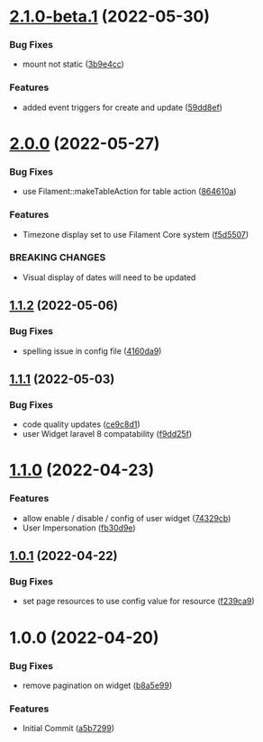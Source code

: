 # [2.1.0-beta.1](https://github.com/phpsa/filament-authentication/compare/v2.0.0...v2.1.0-beta.1) (2022-05-30)


### Bug Fixes

* mount not static ([3b9e4cc](https://github.com/phpsa/filament-authentication/commit/3b9e4cc0fe9ca259135b5eee15ebfdccbe05d22e))


### Features

* added event triggers for create and update ([59dd8ef](https://github.com/phpsa/filament-authentication/commit/59dd8ef6f62591b2e6a8f89e425e5f54e340df71))

# [2.0.0](https://github.com/phpsa/filament-authentication/compare/v1.1.2...v2.0.0) (2022-05-27)


### Bug Fixes

* use Filament::makeTableAction for table action ([864610a](https://github.com/phpsa/filament-authentication/commit/864610acaf9d05498d4c430c51deb50027bc1fc1))


### Features

* Timezone display set to use Filament Core system ([f5d5507](https://github.com/phpsa/filament-authentication/commit/f5d550710ff63b018c660a6b5be3262de469318b))


### BREAKING CHANGES

* Visual display of dates will need to be updated

## [1.1.2](https://github.com/phpsa/filament-authentication/compare/v1.1.1...v1.1.2) (2022-05-06)


### Bug Fixes

* spelling issue in config file ([4160da9](https://github.com/phpsa/filament-authentication/commit/4160da954fa0163653560abd3824904a8a426d06))

## [1.1.1](https://github.com/phpsa/filament-authentication/compare/v1.1.0...v1.1.1) (2022-05-03)


### Bug Fixes

* code quality updates ([ce9c8d1](https://github.com/phpsa/filament-authentication/commit/ce9c8d113ab1c3769d63b59b544813bb107c2f1c))
* user Widget laravel 8 compatability ([f9dd25f](https://github.com/phpsa/filament-authentication/commit/f9dd25f5eff7d110367cf61c666752b49ba60c20))

# [1.1.0](https://github.com/phpsa/filament-authentication/compare/v1.0.1...v1.1.0) (2022-04-23)


### Features

* allow enable / disable / config of user widget ([74329cb](https://github.com/phpsa/filament-authentication/commit/74329cb4ff4db269796a9bb8750f8d39a9452dfa))
* User Impersonation ([fb30d9e](https://github.com/phpsa/filament-authentication/commit/fb30d9e2b47d5a8f04a5ac12fa22782b51c0556e))

## [1.0.1](https://github.com/phpsa/filament-authentication/compare/v1.0.0...v1.0.1) (2022-04-22)


### Bug Fixes

* set page resources to use config value for resource ([f239ca9](https://github.com/phpsa/filament-authentication/commit/f239ca9ab732895147e1cc606780870ce8bf58df))

# 1.0.0 (2022-04-20)


### Bug Fixes

* remove pagination on widget ([b8a5e99](https://github.com/phpsa/filament-authentication/commit/b8a5e9947d666715c8f82637d6b363bdbfacfca4))


### Features

* Initial Commit ([a5b7299](https://github.com/phpsa/filament-authentication/commit/a5b72991624e1049369c3ff453c14449aa391885))
